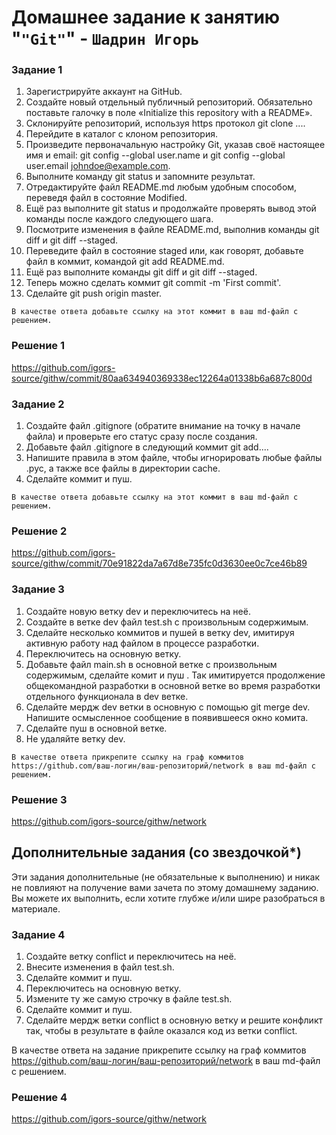 # Домашнее задание к занятию "`"Git"`" - `Шадрин Игорь`


### Задание 1

1.   Зарегистрируйте аккаунт на GitHub.
2.    Создайте новый отдельный публичный репозиторий. Обязательно поставьте галочку в поле «Initialize this repository with a README».
3.    Склонируйте репозиторий, используя https протокол git clone ....
4.    Перейдите в каталог с клоном репозитория.
5.    Произведите первоначальную настройку Git, указав своё настоящее имя и email: git config --global user.name и git config --global user.email johndoe@example.com.
6.    Выполните команду git status и запомните результат.
7.    Отредактируйте файл README.md любым удобным способом, переведя файл в состояние Modified.
8.    Ещё раз выполните git status и продолжайте проверять вывод этой команды после каждого следующего шага.
9.    Посмотрите изменения в файле README.md, выполнив команды git diff и git diff --staged.
10.    Переведите файл в состояние staged или, как говорят, добавьте файл в коммит, командой git add README.md.
11.    Ещё раз выполните команды git diff и git diff --staged.
12.    Теперь можно сделать коммит git commit -m 'First commit'.
13.    Сделайте git push origin master.

`В качестве ответа добавьте ссылку на этот коммит в ваш md-файл с решением.`
### Решение 1
https://github.com/igors-source/githw/commit/80aa634940369338ec12264a01338b6a687c800d

### Задание 2

 1.   Создайте файл .gitignore (обратите внимание на точку в начале файла) и проверьте его статус сразу после создания.
 2.   Добавьте файл .gitignore в следующий коммит git add....
 3.   Напишите правила в этом файле, чтобы игнорировать любые файлы .pyc, а также все файлы в директории cache.
 4.   Сделайте коммит и пуш.

`В качестве ответа добавьте ссылку на этот коммит в ваш md-файл с решением.`
### Решение 2
https://github.com/igors-source/githw/commit/70e91822da7a67d8e735fc0d3630ee0c7ce46b89


### Задание 3

1.    Создайте новую ветку dev и переключитесь на неё.
2.    Создайте в ветке dev файл test.sh с произвольным содержимым.
3.    Сделайте несколько коммитов и пушей в ветку dev, имитируя активную работу над файлом в процессе разработки.
4.    Переключитесь на основную ветку.
5.    Добавьте файл main.sh в основной ветке с произвольным содержимым, сделайте комит и пуш . Так имитируется продолжение общекомандной разработки в основной ветке во время разработки отдельного функционала в dev ветке.
6.    Сделайте мердж dev ветки в основную с помощью git merge dev. Напишите осмысленное сообщение в появившееся окно комита.
7.    Сделайте пуш в основной ветке.
8.    Не удаляйте ветку dev.

`В качестве ответа прикрепите ссылку на граф коммитов https://github.com/ваш-логин/ваш-репозиторий/network в ваш md-файл с решением.`
### Решение 3

https://github.com/igors-source/githw/network

## Дополнительные задания (со звездочкой*)

Эти задания дополнительные (не обязательные к выполнению) и никак не повлияют на получение вами зачета по этому домашнему заданию. Вы можете их выполнить, если хотите глубже и/или шире разобраться в материале.

### Задание 4


 1.   Создайте ветку conflict и переключитесь на неё.
 2.   Внесите изменения в файл test.sh.
 3.   Сделайте коммит и пуш.
 4.   Переключитесь на основную ветку.
 5.   Измените ту же самую строчку в файле test.sh.
 6.   Сделайте коммит и пуш.
 7.   Сделайте мердж ветки conflict в основную ветку и решите конфликт так, чтобы в результате в файле оказался код из ветки conflict.

В качестве ответа на задание прикрепите ссылку на граф коммитов https://github.com/ваш-логин/ваш-репозиторий/network в ваш md-файл с решением.


### Решение 4
https://github.com/igors-source/githw/network
